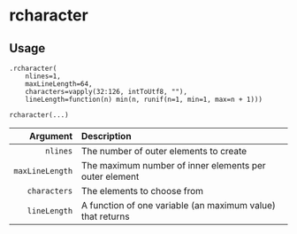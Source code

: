 rcharacter
==========

Usage
-----

    .rcharacter(
        nlines=1,
        maxLineLength=64,
        characters=vapply(32:126, intToUtf8, ""),
        lineLength=function(n) min(n, runif(n=1, min=1, max=n + 1)))

    rcharacter(...)
    
|        Argument | Description |
| --------------: | :---------- |
|        `nlines` | The number of outer elements to create |
| `maxLineLength` | The maximum number of inner elements per outer element |
|    `characters` | The elements to choose from |
|    `lineLength` | A function of one variable (an maximum value) that returns |
